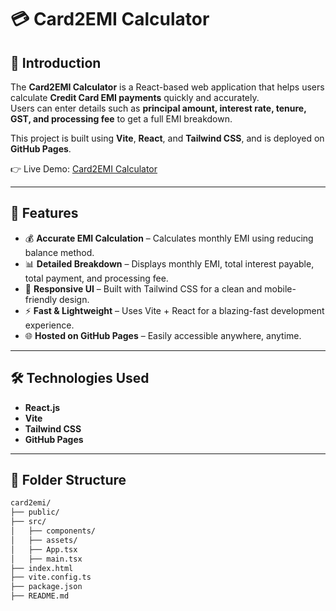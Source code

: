 # 💳 Card2EMI Calculator

## 📌 Introduction
The **Card2EMI Calculator** is a React-based web application that helps users calculate **Credit Card EMI payments** quickly and accurately.  
Users can enter details such as **principal amount, interest rate, tenure, GST, and processing fee** to get a full EMI breakdown.  

This project is built using **Vite**, **React**, and **Tailwind CSS**, and is deployed on **GitHub Pages**.  

👉 Live Demo: [Card2EMI Calculator](https://theshivammaheshwari.github.io/card2emi/)

---

## 🚀 Features
- 💰 **Accurate EMI Calculation** – Calculates monthly EMI using reducing balance method.  
- 📊 **Detailed Breakdown** – Displays monthly EMI, total interest payable, total payment, and processing fee.  
- 🎨 **Responsive UI** – Built with Tailwind CSS for a clean and mobile-friendly design.  
- ⚡ **Fast & Lightweight** – Uses Vite + React for a blazing-fast development experience.  
- 🌐 **Hosted on GitHub Pages** – Easily accessible anywhere, anytime.  

---

## 🛠️ Technologies Used
- **React.js**  
- **Vite**  
- **Tailwind CSS**  
- **GitHub Pages**  

---

## 📂 Folder Structure
```bash
card2emi/
├── public/
├── src/
│   ├── components/
│   ├── assets/
│   ├── App.tsx
│   ├── main.tsx
├── index.html
├── vite.config.ts
├── package.json
├── README.md
